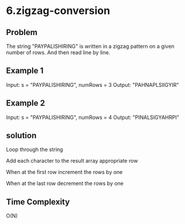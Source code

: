 # 6.zigzag-conversion

## Problem

The string "PAYPALISHIRING" is written in a zigzag pattern on a given number of rows. 
And then read line by line.

## Example 1

Input: s = "PAYPALISHIRING", numRows = 3
Output: "PAHNAPLSIIGYIR"

## Example 2

Input: s = "PAYPALISHIRING", numRows = 4
Output: "PINALSIGYAHRPI"

## solution

Loop through the string

Add each character to the result array appropriate row

When at the first row increment the rows by one

When at the last row decrement the rows by one

## Time Complexity

O(N)
